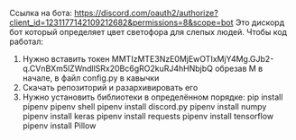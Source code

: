 Ссылка на бота: https://discord.com/oauth2/authorize?client_id=1231177142109212682&permissions=8&scope=bot
Это дискорд бот который определяет цвет светофора для слепых людей.
Чтобы код работал:
1. Нужно вставить токен MMTIzMTE3NzE0MjEwOTIxMjY4Mg.GJb2-q.CVnBXm5lZWndllSRx20Bc6gRO2kuRJ4hHNbjbQ обрезав M в начале, в файл config.py в кавычки
2. Скачать репозиторий и разархивировать его
3. Нужно установить библиотеки в определённом порядке:
   pip install pipenv
   pipenv shell 
   pipenv install discord.py
   pipenv install numpy
   pipenv install keras
   pipenv install requests
   pipenv install tensorflow
   pipenv install Pillow
